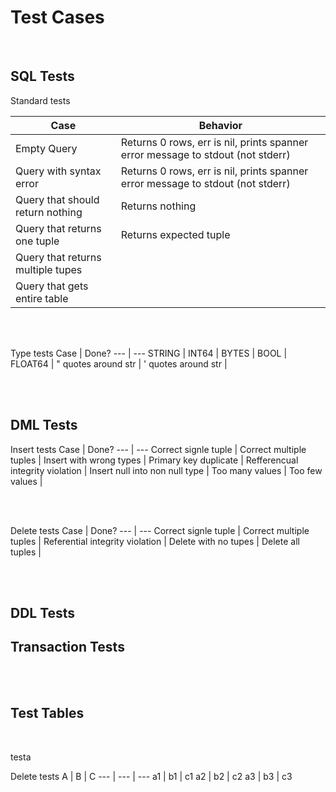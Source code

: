 
# Test Cases

<br>  

## SQL Tests

Standard tests 

Case | Behavior 
--- | --- 
Empty Query | Returns 0 rows, err is nil, prints spanner error message to stdout (not stderr)
Query with syntax error | Returns 0 rows, err is nil, prints spanner error message to stdout (not stderr)
Query that should return nothing | Returns nothing 
Query that returns one tuple | Returns expected tuple 
Query that returns multiple tupes |
Query that gets entire table |

<br>
<br>

Type tests 
Case | Done? 
--- | --- 
STRING | 
INT64 |
BYTES |
BOOL |
FLOAT64 |
" quotes around str |
' quotes around str |


<br>
<br>

## DML Tests

Insert tests 
Case | Done? 
--- | --- 
Correct signle tuple | 
Correct multiple tuples |
Insert with wrong types |
Primary key duplicate | 
Refferencual integrity violation |
Insert null into non null type |
Too many values | 
Too few values |


<br>
<br>

Delete tests
Case | Done? 
--- | --- 
Correct signle tuple | 
Correct multiple tuples |
Referential integrity violation |
Delete with no tupes |
Delete all tuples |


<br>
<br>

## DDL Tests 





## Transaction Tests


<br>
<br>

## Test Tables

<br>

testa

Delete tests
A | B | C
--- | --- | ---
a1 |  b1 | c1
a2 |  b2 | c2
a3 |  b3 | c3